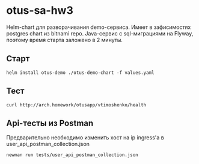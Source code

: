 # otus-sa-hw3
Helm-chart для разворачивания demo-сервиса. Имеет в зафисимостях postgres chart из bitnami repo. 
Java-сервис с sql-миграциями на Flyway, поэтому время старта заложено в 2 минуты. 

## Старт
```helm install otus-demo ./otus-demo-chart -f values.yaml```

## Тест
```curl http://arch.homework/otusapp/vtimoshenko/health```
  
## Api-тесты из Postman 
Предварительно необходимо изменить хост на ip ingress'а в user_api_postman_collection.json  

```newman run tests/user_api_postman_collection.json```

  
